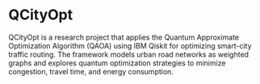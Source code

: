 # QCityOpt
QCityOpt is a research project that applies the Quantum Approximate Optimization Algorithm (QAOA) using IBM Qiskit for optimizing smart-city traffic routing. The framework models urban road networks as weighted graphs and explores quantum optimization strategies to minimize congestion, travel time, and energy consumption.
